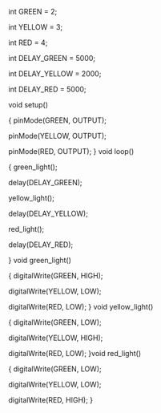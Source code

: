 int GREEN = 2; 

int YELLOW = 3;

int RED = 4;

int DELAY_GREEN = 5000;

int DELAY_YELLOW = 2000;

int DELAY_RED = 5000;

void setup()

{
  pinMode(GREEN, OUTPUT);

  pinMode(YELLOW, OUTPUT);

  pinMode(RED, OUTPUT);
}
void loop()

{
  green_light();

  delay(DELAY_GREEN);

  yellow_light();

  delay(DELAY_YELLOW);

  red_light();

  delay(DELAY_RED);

}
void green_light()

{
  digitalWrite(GREEN, HIGH);

  digitalWrite(YELLOW, LOW);

  digitalWrite(RED, LOW);
}
void yellow_light()

{
  digitalWrite(GREEN, LOW);

  digitalWrite(YELLOW, HIGH);

  digitalWrite(RED, LOW);
}void red_light()

{
  digitalWrite(GREEN, LOW);

  digitalWrite(YELLOW, LOW);

  digitalWrite(RED, HIGH);
}
